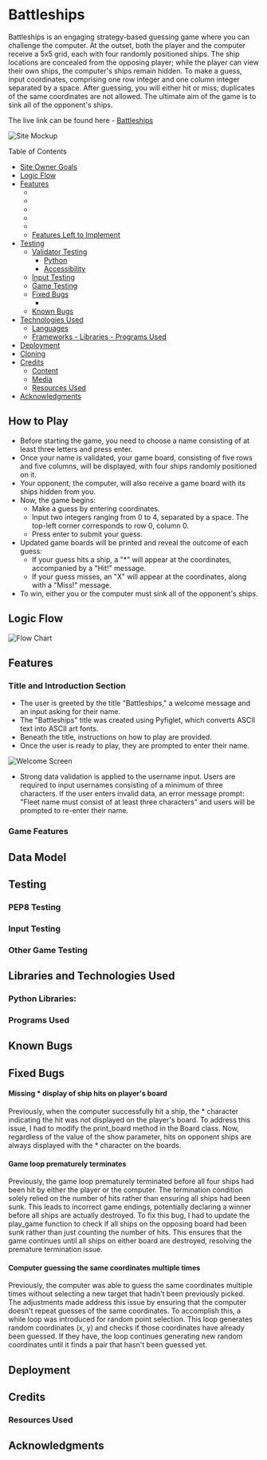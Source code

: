# Battleships 

Battleships is an engaging strategy-based guessing game where you can challenge the computer. At the outset, both the player and the computer receive a 5x5 grid, each with four randomly positioned ships. The ship locations are concealed from the opposing player; while the player can view their own ships, the computer's ships remain hidden. To make a guess, input coordinates, comprising one row integer and one column integer separated by a space. After guessing, you will either hit or miss; duplicates of the same coordinates are not allowed. The ultimate aim of the game is to sink all of the opponent's ships.


The live link can be found here - [Battleships]()

![Site Mockup]()

Table of Contents

  * [Site Owner Goals](#site-owner-goals)
  * [Logic Flow](#logic-flow)  
  * [Features](#features)
    + [](#)
    + [](#)
    + [](#)
    + [](#)
    + [](#)
    + [Features Left to Implement](#features-left-to-implement)
  * [Testing](#testing)
    + [Validator Testing](#validator-testing)
      - [Python](#python)
      - [Accessibility](#accessibility)
    + [Input Testing](#input-testing)
    + [Game Testing](#game-testing)
    + [Fixed Bugs](#fixed-bugs)
      - [](#)
    + [Known Bugs](#known-bugs)
  * [Technologies Used](#technologies-used)
    + [Languages](#languages)
    + [Frameworks - Libraries - Programs Used](#frameworks---libraries---programs-used)
  * [Deployment](#deployment)
  * [Cloning](#cloning)
  * [Credits](#credits)
    + [Content](#content)
    + [Media](#media)
    + [Resources Used](#resources-used)
  * [Acknowledgments](#acknowledgments)


## How to Play
- Before starting the game, you need to choose a name consisting of at least three letters and press enter.
- Once your name is validated, your game board, consisting of five rows and five columns, will be displayed, with four ships randomly positioned on it.
- Your opponent, the computer, will also receive a game board with its ships hidden from you.
- Now, the game begins:
  - Make a guess by entering coordinates.
  - Input two integers ranging from 0 to 4, separated by a space. The top-left corner corresponds to row 0, column 0.
  - Press enter to submit your guess.
- Updated game boards will be printed and reveal the outcome of each guess:
  - If your guess hits a ship, a "*" will appear at the coordinates, accompanied by a "Hit!" message.
  - If your guess misses, an "X" will appear at the coordinates, along with a "Miss!" message.
- To win, either you or the computer must sink all of the opponent's ships.

## Logic Flow

![Flow Chart]()


## Features

### Title and Introduction Section
- The user is greeted by the title "Battleships," a welcome message and an input asking for their name.
- The "Battleships" title was created using Pyfiglet, which converts ASCII text into ASCII art fonts.
- Beneath the title, instructions on how to play are provided.
- Once the user is ready to play, they are prompted to enter their name. 

![Welcome Screen]()

- Strong data validation is applied to the username input. Users are required to input usernames consisting of a minimum of three characters. If the user enters invalid data, an error message prompt: "Fleet name must consist of at least three characters" and users will be prompted to re-enter their name.

### Game Features

## Data Model

## Testing

### PEP8 Testing

### Input Testing

### Other Game Testing

## Libraries and Technologies Used

### Python Libraries:

### Programs Used

## Known Bugs

## Fixed Bugs


#### Missing * display of ship hits on player's board 
Previously, when the computer successfully hit a ship, the * character indicating the hit was not displayed on the player's board.
To address this issue, I had to modify the print_board method in the Board class. Now, regardless of the value of the show parameter, hits on opponent ships are always displayed with the * character on the boards.

#### Game loop prematurely terminates
Previously, the game loop prematurely terminated before all four ships had been hit by either the player or the computer. The termination condition solely relied on the number of hits rather than ensuring all ships had been sunk. This leads to incorrect game endings, potentially declaring a winner before all ships are actually destroyed. To fix this bug, I had to update the play_game function to check if all ships on the opposing board had been sunk rather than just counting the number of hits. This ensures that the game continues until all ships on either board are destroyed, resolving the premature termination issue.

#### Computer guessing the same coordinates multiple times
Previously, the computer was able to guess the same coordinates multiple times without selecting a new target that hadn't been previously picked. The adjustments made address this issue by ensuring that the computer doesn't repeat guesses of the same coordinates. To accomplish this, a while loop was introduced for random point selection. This loop generates random coordinates (x, y) and checks if those coordinates have already been guessed. If they have, the loop continues generating new random coordinates until it finds a pair that hasn't been guessed yet.

## Deployment

## Credits 

### Resources Used

## Acknowledgments